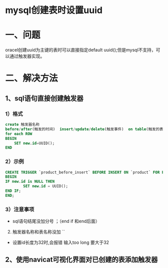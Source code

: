 # mysql创建表时设置uuid

# 一、问题

oracel创建uuid为主键的表时可以直接指定default uuid();但是mysql不支持，可以通过触发器实现。

# 二、解决方法

## 1、sql语句直接创建触发器

### 1）格式

```sql
create 触发器名称
before/after(触发的时间)  insert/update/delete(触发事件)  on table(触发的表名)
for each ROW
BEGIN
	SET new.id=UUID();
END
```

### 2）示例

```sql
CREATE TRIGGER `product_before_insert` BEFORE INSERT ON `product` FOR EACH ROW 
BEGIN
IF new.id is NULL THEN
		SET new.id = UUID();
END IF; 
END;
```

### 3）注意事项

- sql语句结尾没加分号 ；（end if 和end后面）
2. 触发器名称和表名称没加 ``
- 设置id长度为32时,会报错 输入too long          要大于32      

## 2、使用navicat可视化界面对已创建的表添加触发器